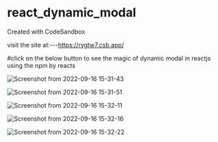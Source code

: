 # react_dynamic_modal
Created with CodeSandbox

visit the site at:---https://rvgtw7.csb.app/


#click on the below button to see the magic of dynamic modal in reactjs using the <Modal/> npm by reacts

 ![Screenshot from 2022-09-16 15-31-43](https://user-images.githubusercontent.com/73746406/190614451-046baa89-3b4c-4aa1-8ee1-955dcd9d64c6.png)
 
 
![Screenshot from 2022-09-16 15-31-51](https://user-images.githubusercontent.com/73746406/190614528-af22227a-73fb-409f-9dc3-92919f3e8751.png)





![Screenshot from 2022-09-16 15-32-11](https://user-images.githubusercontent.com/73746406/190614638-24e30e7b-9905-4916-9775-eeb4de6c4c77.png)



![Screenshot from 2022-09-16 15-32-16](https://user-images.githubusercontent.com/73746406/190614665-4cd6a1f1-cd6c-4038-8476-b7c248ad6a91.png)



![Screenshot from 2022-09-16 15-32-22](https://user-images.githubusercontent.com/73746406/190614689-8f16b9a4-88d2-4248-a8b8-7cbbe31bf99b.png)
